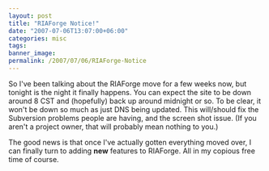 ```yaml
---
layout: post
title: "RIAForge Notice!"
date: "2007-07-06T13:07:00+06:00"
categories: misc 
tags: 
banner_image: 
permalink: /2007/07/06/RIAForge-Notice
---
```


So I've been talking about the RIAForge move for a few weeks now, but tonight is the night it finally happens. You can expect the site to be down around 8 CST and (hopefully) back up around midnight or so. To be clear, it won't be down so much as just DNS being updated. This will/should fix the Subversion problems people are having, and the screen shot issue. (If you aren't a project owner, that will probably mean nothing to you.)

The good news is that once I've actually gotten everything moved over, I can finally turn to adding <b>new</b> features to RIAForge. All in my copious free time of course.